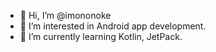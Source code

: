 - 👋 Hi, I’m @imononoke
- 👀 I’m interested in Android app development.
- 🌱 I’m currently learning Kotlin, JetPack.
